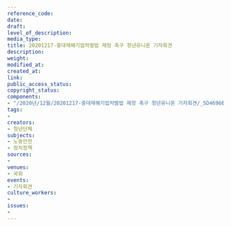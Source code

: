 ```yaml
---
reference_code: 
date: 
draft: 
level_of_description: 
media_type: 
title: 20201217-중대재해기업처벌법 제정 촉구 청년유니온 기자회견
description: 
weight: 
modified_at: 
created_at: 
link: 
public_access_status: 
copyright_status: 
components:
- "/2020년/12월/20201217-중대재해기업처벌법 제정 촉구 청년유니온 기자회견/_5D46966.JPG"
tags:
- 
creators:
- 청년단체
subjects:
- 노동안전
- 정치정책
sources:
- 
venues:
- 국회
events:
- 기자회견
culture_workers:
- 
issues:
- 
---
```

